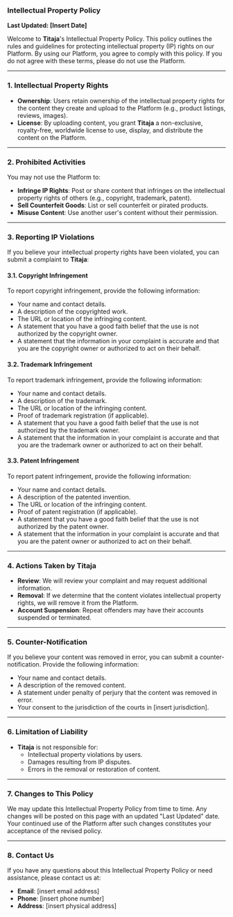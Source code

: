 ### **Intellectual Property Policy**

**Last Updated: [Insert Date]**

Welcome to **Titaja**'s Intellectual Property Policy. This policy outlines the rules and guidelines for protecting intellectual property (IP) rights on our Platform. By using our Platform, you agree to comply with this policy. If you do not agree with these terms, please do not use the Platform.

---

### **1. Intellectual Property Rights**
- **Ownership**: Users retain ownership of the intellectual property rights for the content they create and upload to the Platform (e.g., product listings, reviews, images).
- **License**: By uploading content, you grant **Titaja** a non-exclusive, royalty-free, worldwide license to use, display, and distribute the content on the Platform.

---

### **2. Prohibited Activities**
You may not use the Platform to:
- **Infringe IP Rights**: Post or share content that infringes on the intellectual property rights of others (e.g., copyright, trademark, patent).
- **Sell Counterfeit Goods**: List or sell counterfeit or pirated products.
- **Misuse Content**: Use another user's content without their permission.

---

### **3. Reporting IP Violations**
If you believe your intellectual property rights have been violated, you can submit a complaint to **Titaja**:

#### **3.1. Copyright Infringement**
To report copyright infringement, provide the following information:
- Your name and contact details.
- A description of the copyrighted work.
- The URL or location of the infringing content.
- A statement that you have a good faith belief that the use is not authorized by the copyright owner.
- A statement that the information in your complaint is accurate and that you are the copyright owner or authorized to act on their behalf.

#### **3.2. Trademark Infringement**
To report trademark infringement, provide the following information:
- Your name and contact details.
- A description of the trademark.
- The URL or location of the infringing content.
- Proof of trademark registration (if applicable).
- A statement that you have a good faith belief that the use is not authorized by the trademark owner.
- A statement that the information in your complaint is accurate and that you are the trademark owner or authorized to act on their behalf.

#### **3.3. Patent Infringement**
To report patent infringement, provide the following information:
- Your name and contact details.
- A description of the patented invention.
- The URL or location of the infringing content.
- Proof of patent registration (if applicable).
- A statement that you have a good faith belief that the use is not authorized by the patent owner.
- A statement that the information in your complaint is accurate and that you are the patent owner or authorized to act on their behalf.

---

### **4. Actions Taken by Titaja**
- **Review**: We will review your complaint and may request additional information.
- **Removal**: If we determine that the content violates intellectual property rights, we will remove it from the Platform.
- **Account Suspension**: Repeat offenders may have their accounts suspended or terminated.

---

### **5. Counter-Notification**
If you believe your content was removed in error, you can submit a counter-notification. Provide the following information:
- Your name and contact details.
- A description of the removed content.
- A statement under penalty of perjury that the content was removed in error.
- Your consent to the jurisdiction of the courts in [insert jurisdiction].

---

### **6. Limitation of Liability**
- **Titaja** is not responsible for:
  - Intellectual property violations by users.
  - Damages resulting from IP disputes.
  - Errors in the removal or restoration of content.

---

### **7. Changes to This Policy**
We may update this Intellectual Property Policy from time to time. Any changes will be posted on this page with an updated "Last Updated" date. Your continued use of the Platform after such changes constitutes your acceptance of the revised policy.

---

### **8. Contact Us**
If you have any questions about this Intellectual Property Policy or need assistance, please contact us at:
- **Email**: [insert email address]
- **Phone**: [insert phone number]
- **Address**: [insert physical address]